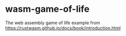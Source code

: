 # wasm-game-of-life
The web assembly game of life example from https://rustwasm.github.io/docs/book/introduction.html
